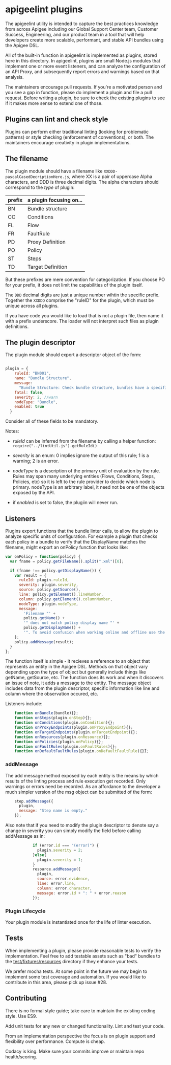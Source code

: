 # apigeelint plugins

The apigeelint utility is intended to capture the best practices knowledge from
across Apigee including our Global Support Center team, Customer Success,
Engineering, and our product team in a tool that will help developers create
more scalable, performant, and stable API bundles using the Apigee DSL.

All of the built-in function in apigeelint is implemented as plugins, stored
here in this directory. In apigeelint, plugins are small Node.js modules that
implement one or more event listeners, and can analyze the configuration of an
API Proxy, and subsequently report errors and warnings based on that analysis.

The maintainers encourage pull requests. If you're a motivated person and you
see a gap in function, please do implement a plugin and file a pull
request. Before writing a plugin, be sure to check the existing plugins to see
if it makes more sense to extend one of those.


## Plugins can lint and check style

Plugins can perform either traditional linting (looking for problematic
patterns) or style checking (enforcement of conventions), or both. The
maintainers encourage creativity in plugin implementations.


## The filename

The plugin module should have a filename like `XXDDD-pascalCasedDecriptionHere.js`, where XX is a pair of uppercase Alpha characters, and DDD is three decimal digits.  The alpha characters should correspond to the _type_ of plugin:

| prefix | a plugin focusing on... |
| ------ | ----------------------- |
| BN     | Bundle structure        |
| CC     | Conditions              |
| FL     | Flow                    |
| FR     | FaultRule               |
| PD     | Proxy Definition        |
| PO     | Policy                  |
| ST     | Steps                   |
| TD     | Target Definition       |

But these prefixes are mere convention for categorization. If you choose PO for your prefix, it does not limit the capabilities of the plugin itself.

The `DDD` decimal digits are just a unique number wihtin the specific prefix. Together the `XXDDD` comprise the
"ruleID" for the plugin, which must be unique across all plugins.

If you have code you would like to load that is not a plugin file, then name it with a prefix underscore. The loader will not interpret such files as plugin definitions.

## The plugin descriptor

The plugin module should export a descriptor object of the form:

```javascript

plugin = {
    ruleId: "BN001",
    name: "Bundle Structure",
    message:
      "Bundle Structure: Check bundle structure, bundles have a specific structure, extra folder or files may be problematic.",
    fatal: false,
    severity: 2, //warn
    nodeType: "Bundle",
    enabled: true
  }
```

Consider all of these fields to be mandatory.

Notes:

* *ruleId* can be inferred from the filename by calling a helper function: `require("../lintUtil.js").getRuleId()`

* *severity* is an enum: 0 implies ignore the output of this rule; 1 is a warning; 2 is an error.

* *nodeType* is a description of the primary unit of evaluation by the rule. Rules may span many underlying entities (Flows, Conditions, Steps, Policies, etc) so it is left to the rule provider to decide which node is primary. nodeType is an arbitrary label, it need not be one of the objects exposed by the API.

* if *enabled* is set to false, the plugiin will never run.

## Listeners

Plugins export functions that the bundle linter calls, to allow the plugin to analyze specific units of configuration. For example a plugin that checks each policy in a bundle to verify that the DisplayName matches the filename, might export an onPolicy function that looks like:

```javascript
var onPolicy = function(policy) {
  var fname = policy.getFileName().split(".xml")[0];

  if (fname !== policy.getDisplayName()) {
    var result = {
      ruleId: plugin.ruleId,
      severity: plugin.severity,
      source: policy.getSource(),
      line: policy.getElement().lineNumber,
      column: policy.getElement().columnNumber,
      nodeType: plugin.nodeType,
      message:
        'Filename "' +
        policy.getName() +
        '" does not match policy display name "' +
        policy.getDisplayName() +
        '". To avoid confusion when working online and offline use the same name for files and display name in policies (excluding .xml extension).'
    };
    policy.addMessage(result);
  }
};
```

The function itself is simple - it recieves a reference to an object that represents an entity in the Apigee DSL. Methods on that object vary depending upon the type of object but generally include things like getName, getSource, etc. The function does its work and when it discovers an issue of note, it adds a message to the entity. The message object includes data from the plugin descriptor, specific information like line and column where the observation occured, etc.

Listeners include:

```javascript
    function onBundle(bundle){};
    function onSteps(plugin.onStep){};
    function onConditions(plugin.onCondition){};
    function onProxyEndpoints(plugin.onProxyEndpoint){};
    function onTargetEndpoints(plugin.onTargetEndpoint){};
    function onResources(plugin.onResource){};
    function onPolicies(plugin.onPolicy){};
    function onFaultRules(plugin.onFaultRules){};
    function onDefaultFaultRules(plugin.onDefaultFaultRule){}Ï;
```

### addMessage

The add message method exposed by each entity is the means by which results of the linting process and rule execution get recorded. Only warnings or errors need be recorded. As an affordance to the developer a much simpler version of the msg object can be submitted of the form:

```javascript
    step.addMessage({
      plugin,
      message: "Step name is empty."
    });
```

Also note that if you need to modify the plugin descriptor to denote say a change in severity you can simply modify the field before calling addMessage as in:
```javascript
            if (error.id === "(error)") {
              plugin.severity = 2;
            }else{
              plugin.severity = 1;
            }
            resource.addMessage({
              plugin,
              source: error.evidence,
              line: error.line,
              column: error.character,
              message: error.id + ": " + error.reason
            });
```

### Plugin Lifecycle

Your plugin module is instantiated once for the life of linter execution.

## Tests

When implementing a plugin, please provide reasonable tests to verify the
implementation. Feel free to add testable assets such as "bad" bundles to the
[test/fixtures/resources](../../../test/fixtures/resources) directory if they enhance your tests.

We prefer mocha tests. At some point in the future we may
begin to implement some test coverage and automation. If you would like to
contribute in this area, please pick up issue #28.

## Contributing

There is no formal style guide; take care to maintain the existing coding style.
Use ES9.

Add unit tests for any new or changed functionality. Lint and test your code.

From an implementation perspective the focus is on plugin support and flexibility over performance. Compute is cheap.

Codacy is king. Make sure your commits improve or maintain repo health/scoring.
